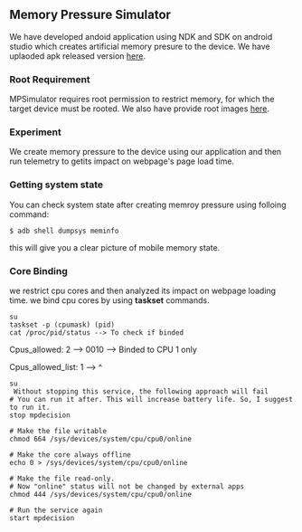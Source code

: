 ## Memory Pressure Simulator
We have developed andoid application using NDK and SDK on android studio which creates artificial memory presure to the device.
We have uplaoded apk released version [here](https://github.com/ehsanlatif/Understanding-Mobile-QoE-Under-Low-Memory/tree/master/web_browser_experiments/mp_simulation_web/mp_simulator_apk).

### Root Requirement
MPSimulator requires root permission to restrict memory, for which the target device must be rooted.
We also have provide root images [here](https://github.com/ehsanlatif/Understanding-Mobile-QoE-Under-Low-Memory/tree/master/web_browser_experiments/mp_simulation_web/root_images).

### Experiment
We create memory pressure to the device using our application and then run telemetry to getits impact on webpage's page load time.

### Getting system state
You can check system state after creating memroy pressure using folloing command:
``` terminal
$ adb shell dumpsys meminfo
```
this will give you a clear picture of mobile memory state.

### Core Binding
we restrict cpu cores and then analyzed its impact on webpage loading time.
we bind cpu cores by using **taskset** commands.


```terminal
su
taskset -p (cpumask) (pid)
cat /proc/pid/status --> To check if binded
```
Cpus_allowed:	2 --> 0010 --> Binded to CPU 1 only

Cpus_allowed_list:	1 --> ^
```terminal
su
 Without stopping this service, the following approach will fail
# You can run it after. This will increase battery life. So, I suggest to run it.
stop mpdecision

# Make the file writable
chmod 664 /sys/devices/system/cpu/cpu0/online

# Make the core always offline
echo 0 > /sys/devices/system/cpu/cpu0/online

# Make the file read-only. 
# Now "online" status will not be changed by external apps
chmod 444 /sys/devices/system/cpu/cpu0/online

# Run the service again
start mpdecision
```
